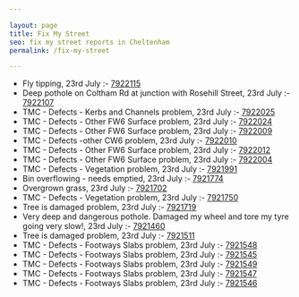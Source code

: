 ```yaml
---

layout: page
title: Fix My Street
seo: fix my street reports in Cheltenham
permalink: /fix-my-street

---
```


<!-- fix_marker starts -->

- Fly tipping, 23rd July :- [7922115](https://www.fixmystreet.com/report/7922115)
- Deep pothole on Coltham Rd at junction with Rosehill Street, 23rd July :- [7922107](https://www.fixmystreet.com/report/7922107)
- TMC - Defects - Kerbs and Channels problem, 23rd July :- [7922025](https://www.fixmystreet.com/report/7922025)
- TMC - Defects - Other FW6  Surface problem, 23rd July :- [7922024](https://www.fixmystreet.com/report/7922024)
- TMC - Defects - Other FW6  Surface problem, 23rd July :- [7922009](https://www.fixmystreet.com/report/7922009)
- TMC - Defects -other CW6 problem, 23rd July :- [7922010](https://www.fixmystreet.com/report/7922010)
- TMC - Defects - Other FW6  Surface problem, 23rd July :- [7922012](https://www.fixmystreet.com/report/7922012)
- TMC - Defects - Other FW6  Surface problem, 23rd July :- [7922004](https://www.fixmystreet.com/report/7922004)
- TMC - Defects - Vegetation problem, 23rd July :- [7921991](https://www.fixmystreet.com/report/7921991)
- Bin overflowing - needs emptied, 23rd July :- [7921774](https://www.fixmystreet.com/report/7921774)
- Overgrown grass, 23rd July :- [7921702](https://www.fixmystreet.com/report/7921702)
- TMC - Defects - Vegetation problem, 23rd July :- [7921750](https://www.fixmystreet.com/report/7921750)
- Tree is damaged problem, 23rd July :- [7921719](https://www.fixmystreet.com/report/7921719)
- Very deep and dangerous pothole. Damaged my wheel and tore my tyre going very slow!, 23rd July :- [7921460](https://www.fixmystreet.com/report/7921460)
- Tree is damaged problem, 23rd July :- [7921511](https://www.fixmystreet.com/report/7921511)
- TMC - Defects - Footways Slabs problem, 23rd July :- [7921548](https://www.fixmystreet.com/report/7921548)
- TMC - Defects - Footways Slabs problem, 23rd July :- [7921545](https://www.fixmystreet.com/report/7921545)
- TMC - Defects - Footways Slabs problem, 23rd July :- [7921549](https://www.fixmystreet.com/report/7921549)
- TMC - Defects - Footways Slabs problem, 23rd July :- [7921547](https://www.fixmystreet.com/report/7921547)
- TMC - Defects - Footways Slabs problem, 23rd July :- [7921546](https://www.fixmystreet.com/report/7921546)

<!-- fix_marker ends -->